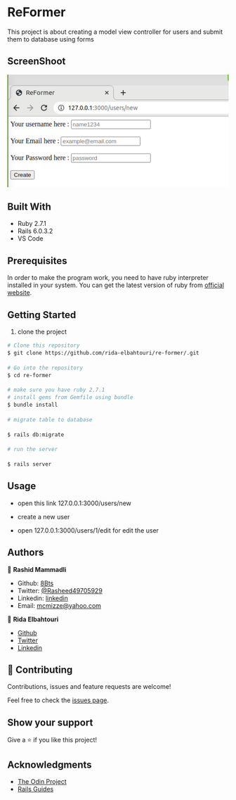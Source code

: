 # ReFormer

This project is about creating a model view controller for users and submit them to database using forms


## ScreenShoot

![screenshoot](app/assets/images/screenshoot.png)

## Built With

- Ruby 2.7.1
- Rails 6.0.3.2
- VS Code


## Prerequisites
In order to make the program work, you need to have ruby interpreter installed in your system. You can get the latest version of ruby from [official website](https://www.ruby-lang.org/en/downloads/).


## Getting Started 

1. clone the project

```bash
# Clone this repository
$ git clone https://github.com/rida-elbahtouri/re-former/.git

# Go into the repository
$ cd re-former

# make sure you have ruby 2.7.1
# install gems from Gemfile using bundle
$ bundle install

# migrate table to database

$ rails db:migrate

# run the server

$ rails server
```

## Usage

- open this link 127.0.0.1:3000/users/new

- create a new user

- open 127.0.0.1:3000/users/1/edit for edit the user

## Authors

👤 **Rashid Mammadli**

- Github: [8Bts](https://github.com/8Bts)
- Twitter: [@Rasheed49705929](https://twitter.com/Rasheed49705929)
- Linkedin: [linkedin](https://www.linkedin.com/in/mcmizze-price-238a70135/)
- Email: mcmizze@yahoo.com

👤 **Rida Elbahtouri**
- [Github](https://github.com/rida-elbahtouri)
- [Twitter](https://twitter.com/RElbahtouri)
- [Linkedin](https://www.linkedin.com/in/rida-elbahtouri-36a8a7185/)

## 🤝 Contributing

Contributions, issues and feature requests are welcome!

Feel free to check the <a href="https://github.com/rida-elbahtouri/re-former/issues" target="_blank">issues page</a>.

## Show your support

Give a ⭐️ if you like this project!

## Acknowledgments
 
- <a href="https://www.theodinproject.com/" target="_blank">The Odin Project</a>
- <a href="https://guides.rubyonrails.org/" target="_blank">Rails Guides</a>


